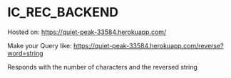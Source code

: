 # IC_REC_BACKEND

Hosted on: https://quiet-peak-33584.herokuapp.com/

Make your Query like:
https://quiet-peak-33584.herokuapp.com/reverse?word=string

Responds with the number of characters and the reversed string
